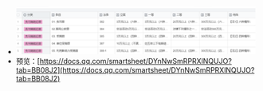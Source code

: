 - ![image.png](../assets/image_1735202529567_0.png)
- 预览：[https://docs.qq.com/smartsheet/DYnNwSmRPRXlNQUJO?tab=BB08J2](https://docs.qq.com/smartsheet/DYnNwSmRPRXlNQUJO?tab=BB08J2)